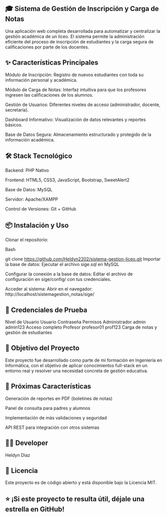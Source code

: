 ## 🎓 Sistema de Gestión de Inscripción y Carga de Notas
Una aplicación web completa desarrollada para automatizar y centralizar la gestión académica de un liceo. El sistema permite la administración eficiente del proceso de inscripción de estudiantes y la carga segura de calificaciones por parte de los docentes.

## ✨ Características Principales
Módulo de Inscripción: Registro de nuevos estudiantes con toda su información personal y académica.

Módulo de Carga de Notas: Interfaz intuitiva para que los profesores ingresen las calificaciones de los alumnos.

Gestión de Usuarios: Diferentes niveles de acceso (administrador, docente, secretaría).

Dashboard Informativo: Visualización de datos relevantes y reportes básicos.

Base de Datos Segura: Almacenamiento estructurado y protegido de la información académica.

## 🛠️ Stack Tecnológico
Backend: PHP Nativo

Frontend: HTML5, CSS3, JavaScript, Bootstrap, SweetAlert2

Base de Datos: MySQL

Servidor: Apache/XAMPP

Control de Versiones: Git + GitHub

## 📦 Instalación y Uso
Clonar el repositorio:

Bash

git clone https://github.com/Heldyn2202/sistema-gestion-liceo.git
Importar la base de datos:
Ejecutar el archivo sige.sql en MySQL

Configurar la conexión a la base de datos:
Editar el archivo de configuración en sige/config/ con tus credenciales.

Acceder al sistema:
Abrir en el navegador: http://localhost/sistemagestion_notas/sige/

## 👤 Credenciales de Prueba
Nivel de Usuario	Usuario	Contraseña	Permisos
Administrador	admin	admin123	Acceso completo
Profesor	profesor01	prof123	Carga de notas y gestión de estudiantes

## 🎯 Objetivo del Proyecto
Este proyecto fue desarrollado como parte de mi formación en Ingeniería en Informática, con el objetivo de aplicar conocimientos full-stack en un entorno real y resolver una necesidad concreta de gestión educativa.

## 🔮 Próximas Características
Generación de reportes en PDF (boletines de notas)

Panel de consulta para padres y alumnos

Implementación de más validaciones y seguridad

API REST para integración con otros sistemas

## 👨‍💻 Developer
Heldyn Díaz

## 📄 Licencia
Este proyecto es de código abierto y está disponible bajo la Licencia MIT.

## ⭐ ¡Si este proyecto te resulta útil, déjale una estrella en GitHub!
